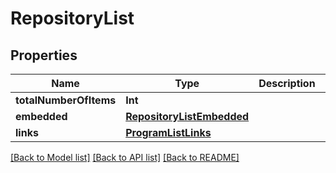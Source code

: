 # RepositoryList

## Properties
Name | Type | Description | Notes
------------ | ------------- | ------------- | -------------
**totalNumberOfItems** | **Int** |  | [optional] 
**embedded** | [**RepositoryListEmbedded**](RepositoryListEmbedded.md) |  | [optional] 
**links** | [**ProgramListLinks**](ProgramListLinks.md) |  | [optional] 

[[Back to Model list]](../README.md#documentation-for-models) [[Back to API list]](../README.md#documentation-for-api-endpoints) [[Back to README]](../README.md)


